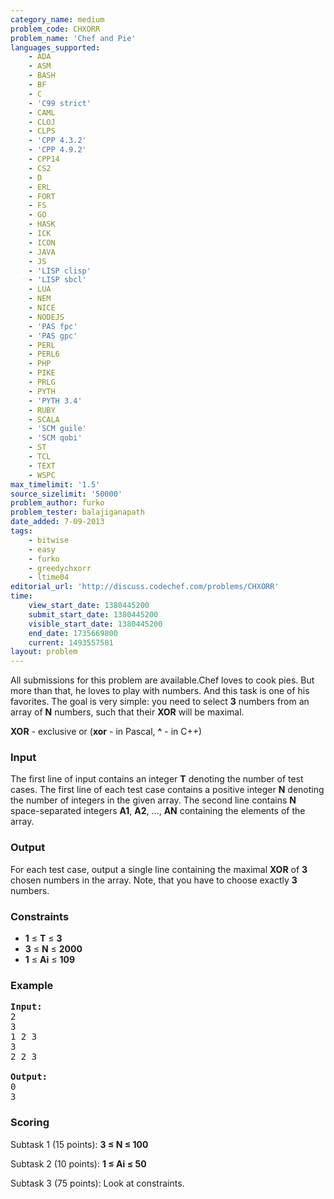 ```yaml
---
category_name: medium
problem_code: CHXORR
problem_name: 'Chef and Pie'
languages_supported:
    - ADA
    - ASM
    - BASH
    - BF
    - C
    - 'C99 strict'
    - CAML
    - CLOJ
    - CLPS
    - 'CPP 4.3.2'
    - 'CPP 4.9.2'
    - CPP14
    - CS2
    - D
    - ERL
    - FORT
    - FS
    - GO
    - HASK
    - ICK
    - ICON
    - JAVA
    - JS
    - 'LISP clisp'
    - 'LISP sbcl'
    - LUA
    - NEM
    - NICE
    - NODEJS
    - 'PAS fpc'
    - 'PAS gpc'
    - PERL
    - PERL6
    - PHP
    - PIKE
    - PRLG
    - PYTH
    - 'PYTH 3.4'
    - RUBY
    - SCALA
    - 'SCM guile'
    - 'SCM qobi'
    - ST
    - TCL
    - TEXT
    - WSPC
max_timelimit: '1.5'
source_sizelimit: '50000'
problem_author: furko
problem_tester: balajiganapath
date_added: 7-09-2013
tags:
    - bitwise
    - easy
    - furko
    - greedychxorr
    - ltime04
editorial_url: 'http://discuss.codechef.com/problems/CHXORR'
time:
    view_start_date: 1380445200
    submit_start_date: 1380445200
    visible_start_date: 1380445200
    end_date: 1735669800
    current: 1493557581
layout: problem
---
```

All submissions for this problem are available.Chef loves to cook pies. But more than that, he loves to play with numbers. And this task is one of his favorites. The goal is very simple: you need to select **3** numbers from an array of **N** numbers, such that their **XOR** will be maximal.

**XOR** - exclusive or (**xor** - in Pascal, **^** - in C++)

### Input

 The first line of input contains an integer **T** denoting the number of test cases. The first line of each test case contains a positive integer **N** denoting the number of integers in the given array. The second line contains **N** space-separated integers **A1**, **A2**, ..., **AN** containing the elements of the array.

### Output

 For each test case, output a single line containing the maximal **XOR** of **3** chosen numbers in the array. Note, that you have to choose exactly **3** numbers.

### Constraints

- **1** ≤ **T** ≤ **3**
- **3** ≤ **N** ≤ **2000**
- **1** ≤ **Ai** ≤ **109**

### Example

<pre><b>Input:</b>
2
3
1 2 3
3
2 2 3

<b>Output:</b>
0
3
</pre>
### Scoring

Subtask 1 (15 points): **3 ≤ N ≤ 100** 

Subtask 2 (10 points): **1 ≤ Ai ≤ 50** 

Subtask 3 (75 points): Look at constraints.

